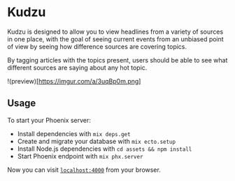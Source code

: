 # Kudzu

Kudzu is designed to allow you to view headlines from a variety of sources in one place, with the goal of seeing current events from an unbiased point of view by seeing how difference sources are covering topics.

By tagging articles with the topics present, users should be able to see what different sources are saying about any hot topic.

!(preview)[https://imgur.com/a/3uqBp0m.png]

## Usage

To start your Phoenix server:

  * Install dependencies with `mix deps.get`
  * Create and migrate your database with `mix ecto.setup`
  * Install Node.js dependencies with `cd assets && npm install`
  * Start Phoenix endpoint with `mix phx.server`

Now you can visit [`localhost:4000`](http://localhost:4000) from your browser.
